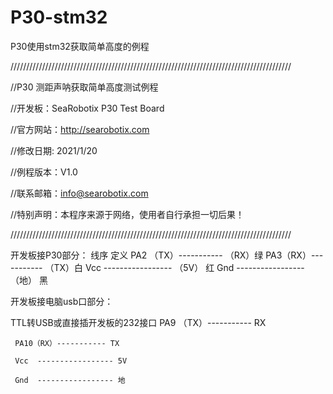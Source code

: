 # P30-stm32
P30使用stm32获取简单高度的例程

/////////////////////////////////////////////////////////////////////////////////////////

//P30 测距声呐获取简单高度测试例程

//开发板：SeaRobotix P30 Test Board

//官方网站：http://searobotix.com

//修改日期: 2021/1/20

//例程版本：V1.0

//联系邮箱：info@searobotix.com

//特别声明：本程序来源于网络，使用者自行承担一切后果！

/////////////////////////////////////////////////////////////////////////////////////////		

开发板接P30部分：
     线序                    定义 
     PA2 （TX）----------- （RX）绿
     PA3（RX）----------- （TX）白
     Vcc  ----------------- （5V） 红
     Gnd  ----------------- （地） 黑
   
开发板接电脑usb口部分：

TTL转USB或直接插开发板的232接口
     PA9 （TX）----------- RX
     
     PA10（RX）----------- TX
     
     Vcc  ----------------- 5V 
     
     Gnd  ----------------- 地
     
				
				
